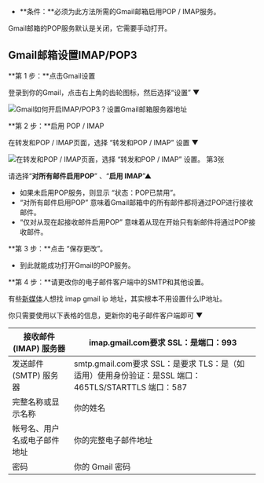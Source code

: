 - **条件：**必须为此方法所需的Gmail邮箱启用POP / IMAP服务。

Gmail邮箱的POP服务默认是关闭，它需要手动打开。

## Gmail邮箱设置IMAP/POP3

**第 1 步：**点击Gmail设置

登录到你的Gmail，点击右上角的齿轮图标，然后选择“设置” ▼

![Gmail如何开启IMAP/POP3？设置Gmail邮箱服务器地址](https://img.chenweiliang.com/2018/04/gmail-setting.jpg)



**第 2 步：**启用 POP / IMAP

在转发和POP / IMAP页面，选择 “转发和POP / IMAP” 设置 ▼

![在转发和POP / IMAP页面，选择 “转发和POP / IMAP” 设置。 第3张](https://img.chenweiliang.com/2018/04/gmail-pop-imap-setting.jpg)

请选择“**对所有邮件启用POP**” 、“**启用 IMAP**”▲

- 如果未启用POP服务，则显示 “状态：POP已禁用”。
- “对所有邮件启用POP” 意味着Gmail邮箱中的所有邮件都将通过POP进行接收邮件。
- “仅对从现在起接收邮件启用POP” 意味着从现在开始只有新邮件将通过POP接收邮件。

**第 3 步：**点击 “保存更改”。

- 到此就能成功打开Gmail的POP服务。

**第 4 步：**请更改你的电子邮件客户端中的SMTP和其他设置。

有些[新媒体](https://www.chenweiliang.com/xin-mei-ti/)人想找 imap gmail ip 地址，其实根本不用设置什么IP地址。

你只需要使用以下表格的信息，更新你的电子邮件客户端即可 ▼

| 接收邮件 (IMAP) 服务器       | imap.gmail.com要求 SSL：是端口：993                          |
| ---------------------------- | ------------------------------------------------------------ |
| 发送邮件 (SMTP) 服务器       | smtp.gmail.com要求 SSL：是要求 TLS：是（如适用）使用身份验证：是SSL 端口：465TLS/STARTTLS 端口：587 |
| 完整名称或显示名称           | 你的姓名                                                     |
| 帐号名、用户名或电子邮件地址 | 你的完整电子邮件地址                                         |
| 密码                         | 你的 Gmail 密码                                              |